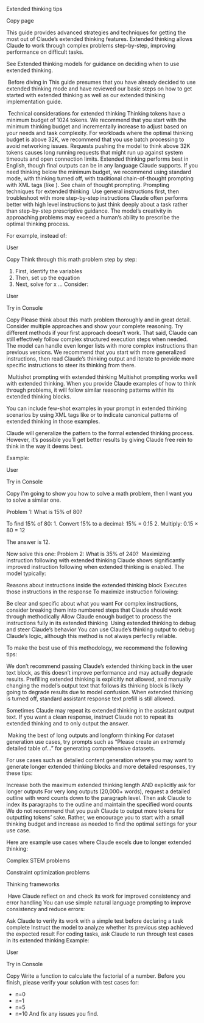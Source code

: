 Extended thinking tips

Copy page

This guide provides advanced strategies and techniques for getting the most out of Claude’s extended thinking features. Extended thinking allows Claude to work through complex problems step-by-step, improving performance on difficult tasks.

See Extended thinking models for guidance on deciding when to use extended thinking.

​
Before diving in
This guide presumes that you have already decided to use extended thinking mode and have reviewed our basic steps on how to get started with extended thinking as well as our extended thinking implementation guide.

​
Technical considerations for extended thinking
Thinking tokens have a minimum budget of 1024 tokens. We recommend that you start with the minimum thinking budget and incrementally increase to adjust based on your needs and task complexity.
For workloads where the optimal thinking budget is above 32K, we recommend that you use batch processing to avoid networking issues. Requests pushing the model to think above 32K tokens causes long running requests that might run up against system timeouts and open connection limits.
Extended thinking performs best in English, though final outputs can be in any language Claude supports.
If you need thinking below the minimum budget, we recommend using standard mode, with thinking turned off, with traditional chain-of-thought prompting with XML tags (like <thinking>). See chain of thought prompting.
​
Prompting techniques for extended thinking
​
Use general instructions first, then troubleshoot with more step-by-step instructions
Claude often performs better with high level instructions to just think deeply about a task rather than step-by-step prescriptive guidance. The model’s creativity in approaching problems may exceed a human’s ability to prescribe the optimal thinking process.

For example, instead of:


User

Copy
Think through this math problem step by step: 
1. First, identify the variables
2. Then, set up the equation
3. Next, solve for x
...
Consider:


User

Try in Console

Copy
Please think about this math problem thoroughly and in great detail. 
Consider multiple approaches and show your complete reasoning.
Try different methods if your first approach doesn't work.
That said, Claude can still effectively follow complex structured execution steps when needed. The model can handle even longer lists with more complex instructions than previous versions. We recommend that you start with more generalized instructions, then read Claude’s thinking output and iterate to provide more specific instructions to steer its thinking from there.

​
Multishot prompting with extended thinking
Multishot prompting works well with extended thinking. When you provide Claude examples of how to think through problems, it will follow similar reasoning patterns within its extended thinking blocks.

You can include few-shot examples in your prompt in extended thinking scenarios by using XML tags like <thinking> or <scratchpad> to indicate canonical patterns of extended thinking in those examples.

Claude will generalize the pattern to the formal extended thinking process. However, it’s possible you’ll get better results by giving Claude free rein to think in the way it deems best.

Example:


User

Try in Console

Copy
I'm going to show you how to solve a math problem, then I want you to solve a similar one.

Problem 1: What is 15% of 80?

<thinking>
To find 15% of 80:
1. Convert 15% to a decimal: 15% = 0.15
2. Multiply: 0.15 × 80 = 12
</thinking>

The answer is 12.

Now solve this one:
Problem 2: What is 35% of 240?
​
Maximizing instruction following with extended thinking
Claude shows significantly improved instruction following when extended thinking is enabled. The model typically:

Reasons about instructions inside the extended thinking block
Executes those instructions in the response
To maximize instruction following:

Be clear and specific about what you want
For complex instructions, consider breaking them into numbered steps that Claude should work through methodically
Allow Claude enough budget to process the instructions fully in its extended thinking
​
Using extended thinking to debug and steer Claude’s behavior
You can use Claude’s thinking output to debug Claude’s logic, although this method is not always perfectly reliable.

To make the best use of this methodology, we recommend the following tips:

We don’t recommend passing Claude’s extended thinking back in the user text block, as this doesn’t improve performance and may actually degrade results.
Prefilling extended thinking is explicitly not allowed, and manually changing the model’s output text that follows its thinking block is likely going to degrade results due to model confusion.
When extended thinking is turned off, standard assistant response text prefill is still allowed.

Sometimes Claude may repeat its extended thinking in the assistant output text. If you want a clean response, instruct Claude not to repeat its extended thinking and to only output the answer.

​
Making the best of long outputs and longform thinking
For dataset generation use cases, try prompts such as “Please create an extremely detailed table of…” for generating comprehensive datasets.

For use cases such as detailed content generation where you may want to generate longer extended thinking blocks and more detailed responses, try these tips:

Increase both the maximum extended thinking length AND explicitly ask for longer outputs
For very long outputs (20,000+ words), request a detailed outline with word counts down to the paragraph level. Then ask Claude to index its paragraphs to the outline and maintain the specified word counts
We do not recommend that you push Claude to output more tokens for outputting tokens’ sake. Rather, we encourage you to start with a small thinking budget and increase as needed to find the optimal settings for your use case.

Here are example use cases where Claude excels due to longer extended thinking:


Complex STEM problems


Constraint optimization problems


Thinking frameworks

​
Have Claude reflect on and check its work for improved consistency and error handling
You can use simple natural language prompting to improve consistency and reduce errors:

Ask Claude to verify its work with a simple test before declaring a task complete
Instruct the model to analyze whether its previous step achieved the expected result
For coding tasks, ask Claude to run through test cases in its extended thinking
Example:


User

Try in Console

Copy
Write a function to calculate the factorial of a number. 
Before you finish, please verify your solution with test cases for:
- n=0
- n=1
- n=5
- n=10
And fix any issues you find.